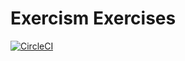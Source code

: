 # Exercism Exercises

[![CircleCI](https://circleci.com/gh/AndyWendt/exercism/tree/master.svg?style=svg)](https://circleci.com/gh/AndyWendt/exercism/tree/master)
